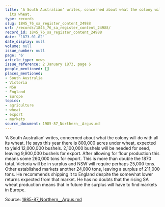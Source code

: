 ```yaml
---
title: ‘A South Australian’ writes, concerned about what the colony will do with all
  its wheat.
type: records
slug: 1845_76_sa_register_content_24988
url: /records/1845_76_sa_register_content_24988/
record_id: 1845_76_sa_register_content_24988
date: '1873-01-02'
date_display: null
volume: null
issue_number: null
page: '6'
article_type: news
issue_reference: 2 January 1873, page 6
people_mentioned: []
places_mentioned:
- South Australia
- Victoria
- NSW
- England
- Europe
topics:
- agriculture
- wheat
- export
- markets
source_document: 1985-87_Northern__Argus.md
---
```


‘A South Australian’ writes, concerned about what the colony will do with all its wheat.  He says this year there is 800,000 acres under wheat, expected to yield 12,000,000 bushels.  2,100,000 bushels will be needed for seed, leaving 9,900,000 bushels for export.  After allowing for flour production this means some 260,000 tons for export.  This is more than double the 1870 total.  Victoria will be in surplus and NSW will require perhaps 25,000 tons.  Other established markets another 24,000 tons, leaving a surplus of 211,000 tons.  He recommends shipping it to England despite the somewhat lower returns expected from that market.  He has no doubts that the rising SA wheat production means that in future the surplus will have to find markets in Europe.

Source: [1985-87_Northern__Argus.md](/downloads/markdown/1985-87_Northern__Argus.md)
